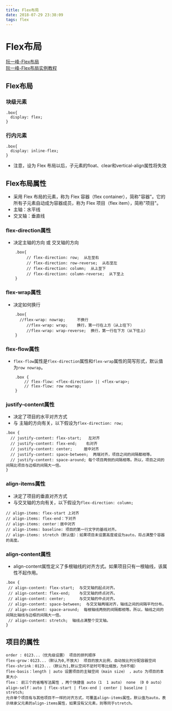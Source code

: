 ```yaml
---
title: Flex布局
date: 2018-07-29 23:38:09
tags: flex
---
```


# Flex布局

[阮一峰-Flex布局](http://www.ruanyifeng.com/blog/2015/07/flex-grammar.html)  
[阮一峰-Flex布局实例教程](http://www.ruanyifeng.com/blog/2015/07/flex-examples.html)
## Flex布局

### 块级元素
```
.box{
  display: flex;
}
```
### 行内元素
```
.box{
  display: inline-flex;
}
```
- 注意，设为 Flex 布局以后，子元素的float、clear和vertical-align属性将失效

## Flex布局属性
- 采用 Flex 布局的元素，称为 Flex 容器（flex container），简称"容器"。它的所有子元素自动成为容器成员，称为 Flex 项目（flex item），简称"项目"。
- 主轴：水平线 
- 交叉轴：垂直线

### flex-direction属性
- 决定主轴的方向 或  交叉轴的方向
```
	.box{
   		 // flex-direction: row;  从左至右
         // flex-direction: row-reverse;  从右至左
         // flex-direction: column;  从上至下
         // flex-direction: column-reverse;  从下至上
    }
```

### flex-wrap属性
- 决定如何换行
```
	.box{
   	  //flex-wrap: nowrap;     不换行
         //flex-wrap: wrap;    换行，第一行在上方（从上往下）
         //flex-wrap: wrap-reverse;  换行，第一行在下方（从下往上）
    }
```

### flex-flow属性
- `flex-flow`属性是`flex-direction`属性和`flex-wrap`属性的简写形式，默认值为`row nowrap`。
```
    .box {
     	// flex-flow: <flex-direction> || <flex-wrap>;
        // flex-flow: row nowrap;
    }
```

### justify-content属性
- 决定了项目的水平对齐方式
- 与 主轴的方向有关，以下假设为`flex-direction: row;`
```
.box {
  // justify-content: flex-start;   左对齐
  // justify-content: flex-end;    右对齐
  // justify-content: center;     居中对齐
  // justify-content: space-between;  两端对齐，项目之间的间隔都相等。
  // justify-content: space-around; 每个项目两侧的间隔相等。所以，项目之间的间隔比项目与边框的间隔大一倍。
}
```

### align-items属性
- 决定了项目的垂直对齐方式
- 与交叉轴的方向有关，以下假设为`flex-direction: column;`
```
// align-items: flex-start 上对齐
// align-items: flex-end：下对齐
// align-items: center：居中对齐
// align-items: baseline: 项目的第一行文字的基线对齐。
// align-items: stretch（默认值）：如果项目未设置高度或设为auto，将占满整个容器的高度。
```
### align-content属性
- align-content属性定义了多根轴线的对齐方式。如果项目只有一根轴线，该属性不起作用。
```
.box {
 // align-content: flex-start;  与交叉轴的起点对齐。
 // align-content: flex-end;    与交叉轴的终点对齐。
 // align-content: center;		与交叉轴的中点对齐。
 // align-content: space-between;  与交叉轴两端对齐，轴线之间的间隔平均分布。
 // align-content: space-around;  每根轴线两侧的间隔都相等。所以，轴线之间的间隔比轴线与边框的间隔大一倍。
 // align-content: stretch;  轴线占满整个交叉轴。
}
```

## 项目的属性
```
order : 0123...（优先级设置） 项目的排列顺序
flex-grow：0123...（默认为0,不放大） 项目的放大比例，自动按比列分配容器空间
flex-shrink：0123...（默认为1,默认空间不足时可等比缩放，为0不缩）
flex-basis：length | auto 设置项目的主轴空间（main size） ，auto 为项目的本来大小
flex： 前三个的省略写法属性 ，两个快捷值 auto（1  1 auto） none （0 0 auto）
align-self：auto | flex-start | flex-end | center | baseline | stretch;
允许单个项目有与其他项目不一样的对齐方式，可覆盖align-items属性。默认值为auto，表示继承父元素的align-items属性，如果没有父元素，则等同于stretch。
```
